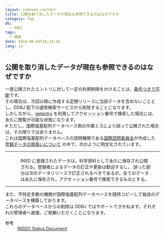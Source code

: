 ```yaml
---
layout: indexed_content
title: 公開を取り消したデータが現在も参照できるのはなぜですか
category: faq
db:
  - ddbj
tags: 
  - 検索
date: 2014-06-03T18:14:34
lang: ja
---
```


## 公開を取り消したデータが現在も参照できるのはなぜですか

<p>一度公開されたエントリに対して一定の利用制限をかけることは、<a href="/faq/ja/restore-released-data-private.html">条件つきで可能</a>です。<br>その場合は、次回以降に作成する定期リリースに当該データを含めないこととし、DDBJ 配下の通常検索サービスから削除することになります。<br>しかしながら、<a href="http://getentry.ddbj.nig.ac.jp/top-j.html">getentry</a> を利用してアクセッション番号で検索した場合には、永久に閲覧が可能な状態になります。 <br># ただし，国際塩基配列データベース側の作業ミスにより誤って公開された場合は，その限りではありません。<br>これは国際塩基配列データベースの諮問機関である<a href="/insdc.html#iac">国際諮問委員会</a>が作成した <a href="/insdc.html#policy">登録データの取扱いについて</a> の中で，次のように明文化されています。</p>
<hr>
<p style="margin :0px 20px 0 20px; padding : 5px 8px 0px 30px; ">INSD に登録されたデータは，科学資料として永久に保存され公開される。登録者によるデータの訂正や更新は歓迎するし， 誤った部分は次のデータリリースで訂正されるべきであるが，全てのデータは永久に保存され，アクセッション番号で検索できるものとする。</p>
<hr>
<p>また、不特定多数の機関が国際塩基配列データベースを随時コピーして独自のデータベースを構築しております。<br>これらのデータベースからの削除は DDBJ ではサポートできかねます。それぞれの管理者へ直接、ご依頼いただくことになります。</p>
<dl><dt>参考</dt>
  <dd><a href="/insdc-status-e">INSDC Status Document</a></dd>
</dl>
